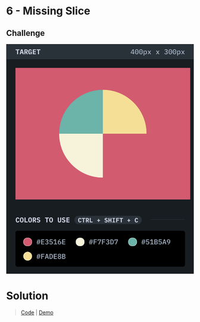 # 6 - Missing Slice

## Challenge
![Missing Slice](./missing-slice.png)

# Solution
> [Code](https://github.com/npranto/cssbattle/tree/main/battle-1/missing-slice/index.html) |
> [Demo](https://npranto.github.io/cssbattle/battle-1/missing-slice/)
